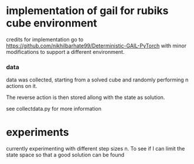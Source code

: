 # implementation of gail for rubiks cube environment
credits for implementation go to https://github.com/nikhilbarhate99/Deterministic-GAIL-PyTorch
with minor modifications to support a different environment.

### data
data was collected, starting from a solved cube and randomly performing n actions on it.

The reverse action is then stored allong with the state as solution.

see collectdata.py for more information


# experiments
currently experimenting with different step sizes n. To see if I can limit the state space so that a good solution can be found
